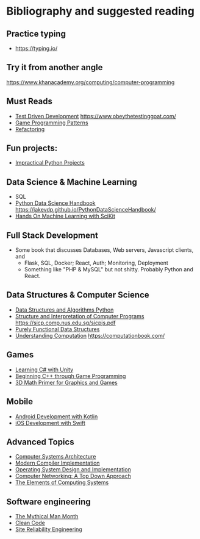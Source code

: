 # Bibliography and suggested reading

## Practice typing
*   https://typing.io/

## Try it from another angle

https://www.khanacademy.org/computing/computer-programming

## Must Reads
*   [Test Driven Development](https://smile.amazon.com/dp/1491958707)
    https://www.obeythetestinggoat.com/
*   [Game Programming Patterns](https://smile.amazon.com/dp/0990582906)
*   [Refactoring](https://smile.amazon.com/dp/0201485672)

## Fun projects:
*   [Impractical Python Projects](https://nostarch.com/impracticalpythonprojects)

## Data Science & Machine Learning
*   SQL
*   [Python Data Science Handbook](https://smile.amazon.com/dp/1491912057)
    https://jakevdp.github.io/PythonDataScienceHandbook/
*   [Hands On Machine Learning with SciKit](https://smile.amazon.com/dp/1491962291)

## Full Stack Development
*   Some book that discusses Databases, Web servers, Javascript clients, and
    *   Flask, SQL, Docker; React, Auth; Monitoring, Deployment
    *   Something like "PHP & MySQL" but not shitty. Probably Python and React.

## Data Structures & Computer Science
*   [Data Structures and Algorithms Python](https://smile.amazon.com/dp/1118290275)
*   [Structure and Interpretation of Computer Programs](https://smile.amazon.com/dp/0262510871)
    https://sicp.comp.nus.edu.sg/sicpjs.pdf
*   [Purely Functional Data Structures](https://smile.amazon.com/dp/0521663504)
*   [Understanding Computation](https://smile.amazon.com/dp/1449329276)
    https://computationbook.com/

## Games
*   [Learning C# with Unity ](https://smile.amazon.com/dp/B07Q85GR5Q/)
*   [Beginning C++ through Game Programming](https://smile.amazon.com/dp/1435457420)
*   [3D Math Primer for Graphics and Games](https://smile.amazon.com/dp/1568817231)

## Mobile
*   [Android Development with Kotlin](https://smile.amazon.com/dp/1787123685)
*   [iOS Development with Swift](https://smile.amazon.com/dp/dp/1617294071)

## Advanced Topics
*   [Computer Systems Architecture](https://smile.amazon.com/dp/0131755633)
*   [Modern Compiler Implementation](https://smile.amazon.com/dp/052182060X)
*   [Operating System Design and Implementation](https://smile.amazon.com/dp/B009TELWBE)
*   [Computer Networking: A Top Down Approach](https://smile.amazon.com/dp/0133594149)
*   [The Elements of Computing Systems](https://smile.amazon.com/dp/0262640686)

## Software engineering
*   [The Mythical Man Month](https://smile.amazon.com/dp/0201835959)
*   [Clean Code](https://smile.amazon.com/dp/0132350882)
*   [Site Reliability Engineering](https://smile.amazon.com/dp/149192912X)
